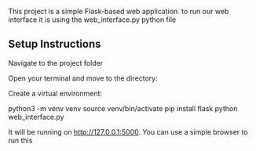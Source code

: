 

This project is a simple Flask-based web application.
to run our web interface it is using the web_interface.py python file

## Setup Instructions

 Navigate to the project folder

Open your terminal and move to the directory:

Create a virtual environment:

python3 -m venv venv
source venv/bin/activate
pip install flask
python web_interface.py

It will be running on http://127.0.0.1:5000. You can use a simple browser to run this
